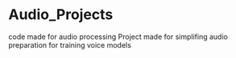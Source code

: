 # Audio_Projects
code made for audio processing 
Project made for simplifing audio preparation for training voice models
